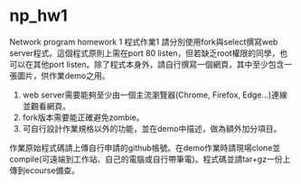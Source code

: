 # np_hw1
Network program homework 1
程式作業1
請分別使用fork與select撰寫web server程式。這個程式原則上需在port 80 listen，但若缺乏root權限的同學，也可以在其他port listen。除了程式本身外，請自行撰寫一個網頁，其中至少包含一張圖片，供作業demo之用。 

1. web server需要能夠至少由一個主流瀏覽器(Chrome, Firefox, Edge...)連線並觀看網頁。 
2. fork版本需要能正確避免zombie。 
3. 可自行設計作業規格以外的功能，並在demo中描述，做為額外加分項目。 

作業原始程式碼請上傳自行申請的github帳號。在demo作業時請現場clone並compile(可遠端到工作站、自己的電腦或自行帶筆電)。程式碼並請tar+gz一份上傳到ecourse備查。
